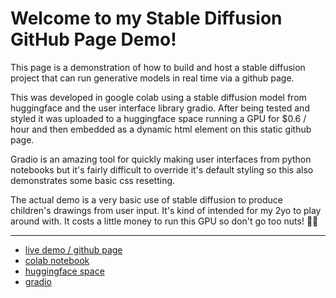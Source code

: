 # Welcome to my Stable Diffusion GitHub Page Demo!

This page is a demonstration of how to build and host a stable diffusion project that can run generative models in real time via a github page. 

This was developed in google colab using a stable diffusion model from huggingface and the user interface library gradio. After being tested and styled it was uploaded to a huggingface space running a GPU for $0.6 / hour and then embedded as a dynamic html element on this static github page. 

Gradio is an amazing tool for quickly making user interfaces from python notebooks but it's fairly difficult to override it's default styling so this also demonstrates some basic css resetting.

The actual demo is a very basic use of stable diffusion to produce children's drawings from user input. It's kind of intended for my 2yo to play around with. It costs a little money to run this GPU so don't go too nuts! 🙏✨

---
* [live demo / github page](https://tombetthauser.github.io/kids-drawings/)
* [colab notebook](https://colab.research.google.com/drive/1riRk7JcIAgrX7k9AnNW6RACixTsMD3kZ?usp=sharing)
* [huggingface space](https://huggingface.co/spaces/tombetthauser/kids-drawings)
* [gradio](https://gradio.app/getting_started/)

